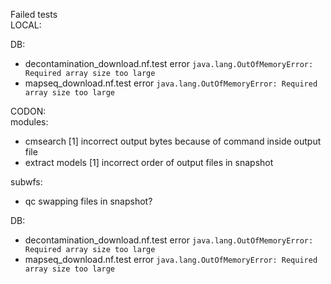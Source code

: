 Failed tests \
LOCAL:

DB:
- decontamination_download.nf.test
error
```java.lang.OutOfMemoryError: Required array size too large```
- mapseq_download.nf.test
error
```java.lang.OutOfMemoryError: Required array size too large```

CODON: \
modules:
- cmsearch [1] incorrect output bytes because of command inside output file
- extract models [1] incorrect order of output files in snapshot

subwfs: 
- qc swapping files in snapshot?

DB:

- decontamination_download.nf.test 
error 
```java.lang.OutOfMemoryError: Required array size too large```
- mapseq_download.nf.test 
error 
```java.lang.OutOfMemoryError: Required array size too large```